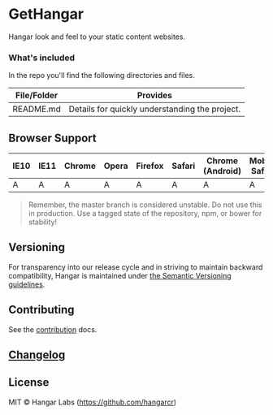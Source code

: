 # GetHangar

Hangar look and feel to your static content websites.

### What's included

In the repo you'll find the following directories and files.

| File/Folder     | Provides                                       |
|-----------------|------------------------------------------------|
| README.md       | Details for quickly understanding the project. |

## Browser Support

| IE10 | IE11 | Chrome | Opera | Firefox | Safari | Chrome (Android) | Mobile Safari |
|------|------|--------|-------|---------|--------|------------------|---------------|
| A    | A    | A      | A     | A       | A      | A                | A             |

> Remember, the master branch is considered unstable. Do not use this in
production. Use a tagged state of the repository, npm, or bower for stability!

## Versioning

For transparency into our release cycle and in striving to maintain backward
compatibility, Hangar is maintained under [the Semantic Versioning guidelines](http://semver.org/). 

## Contributing

See the [contribution][contribute] docs.

## [Changelog]

## License

MIT © Hangar Labs (https://github.com/hangarcr)

[contribute]: https://github.com/hangarcr/gethangar/blob/develop/CONTRIBUTING.md
[changelog]: https://github.com/hangarcr/gethangar/blob/develop/CHANGELOG.md
